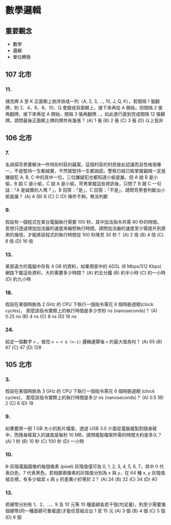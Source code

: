 數學邏輯
===

## 重要觀念
- 數學
- 邏輯
- 單位轉換

## 107 北市
### 11.
樸克牌 A 至 K 正面朝上依序排成一列（A, 2, 3, …, 10, J, Q, K），若間隔 1 張翻牌，則 2、4、6、8、10、Q 會變成背面朝上，接下來再從 A 開始，但間隔 2 張再翻牌，接下來再從 A 開始，間隔 3 張再翻牌…，如此進行直到完成間隔 12 張翻牌。請問最後正面朝上牌的牌共有幾張？
(A) 1 張
(B) 2 張
(C) 3 張
(D) 以上皆非

## 106 北市
### 7.
名偵探苛男要解決一件特別村莊的竊案，這個村莊的村民彼此認識而且性格很專一，不是堅持一生都誠實，不然就堅持一生都說謊。警察已經已經掌握竊賊一定是嫌疑犯 A, B, C 中的其中一位，三位嫌疑犯也都知道小偷是誰，但 A 說 B 是小偷，B 說 C 是小偷，C 說 A 是小偷，苛男掌握這些資訊後，只問了 B 跟 C 一句話：「A 是誠實的人嗎？」，B 回答：「是」，C 回答：「不是」，請問苛男會判斷出小偷是誰？
(A) A
(B) B
(C) C
(D) 條件不夠，無法判斷

### 9.
假設有一個程式在某台電腦執行需要 100 秒，其中加法指令共需 80 秒的時間。若想只透過增加加法器的速度來縮短執行時間，請問加法器的速度至少需提升到原來的幾倍，才能將該程式的執行時間從 100 秒降至 30 秒？
(A) 2 倍
(B) 4 倍
(C) 8 倍
(D) 16 倍

### 13.
某部遠方的電腦中存有 4 GB 的資料，如果用家中的 ADSL (8 Mbps/512 Kbps) 網路下載這些資料，大約需要多少時間？
(A) 約五分鐘
(B) 約半小時
(C) 約一小時
(D) 約九小時

### 18.
假設在某個時脈為 2 GHz 的 CPU 下執行一個指令需花 8 個時脈週期(clock cycles)， 那麼該指令實際上的執行時間是多少奈秒 ns (nanoseconds)？
(A) 0.25 ns
(B) 4 ns
(C) 8 ns
(D) 16 ns

### 24.
給定一個數字 `n` ，做完 `n = n & (n-1)` 邏輯運算後 `n` 的最大值為何？
(A) 65
(B) 67
(C) 47
(D) 128

## 105 北市
### 3.
假設在某個時脈為 3 GHz 的 CPU 下執行一個指令需花 6 個時脈週期 (clock cycles)， 那麼該指令實際上的執行時間是多少 ns (nanoseconds)？
(A) 0.5
(B) 2
(C) 6
(D) 18

### 9.
如果要將一部 1 GB 大小的影片檔案，透過 USB 3.0 介面從電腦複製到隨身碟中，而隨身碟寫入的速度是每秒 10 MB，請問複製檔案所需的時間大約是多久？
(A) 1 秒
(B) 10 秒
(C) 100 秒
(D) 一小時

### 10.
8-灰階電腦圖像的每個像素 (pixel) 灰階值僅可為 0, 1, 2, 3, 4, 5, 6, 7，其中 0 代表白色，7 代表黑色。若相鄰兩像素的灰階值分別為 x 與 y，在 64 種 x, y 灰階值組合裡，有多少組其 x 與 y 的差異小於等於 2？
(A) 24
(B) 32
(C) 34
(D) 40

### 13.
若硬幣分別有 1、2、...、9 及 10 元等 10 種面額各若干個(均足量)，則至少需要幾個硬幣(同一種面額可重複選)才能任意組合出 1 至 15 元
(A) 3 個
(B) 4 個
(C) 5 個
(D) 6 個